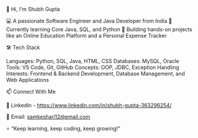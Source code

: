 👋 Hi, I'm Shubh Gupta

💻 A passionate Software Engineer and Java Developer from India
🌱 Currently learning Core Java, SQL, and Python
🚀 Building hands-on projects like an Online Education Platform and a Personal Expense Tracker

🛠️ Tech Stack

Languages: Python, SQL, Java, HTML, CSS
Databases: MySQL, Oracle
Tools: VS Code, Git, GitHub
Concepts: OOP, JDBC, Exception Handling
Interests: Frontend & Backend Development, Database Management, and Web Applications


📫 Connect With Me

💼 LinkedIn - https://www.linkedin.com/in/shubh-gupta-363296254/

📧 Email: samkeshari12@email.com

⭐ “Keep learning, keep coding, keep growing!”
